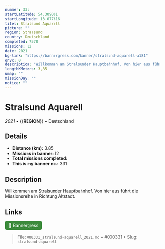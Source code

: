```yaml
---
nummer: 331
startLatitude: 54.309001
startLongitude: 13.077616
titel: Stralsund Aquarell
picture: ""
region: Stralsund
country: Deutschland
completed: 7578
missions: 12
date: 2021
bg-link: "https://bannergress.com/banner/stralsund-aquarell-a181"
onyx: 0
description: "Willkommen am Stralsunder Hauptbahnhof. Von hier aus führt die Missionsreihe in Richtung Altstadt."
lengthKMeters: 3,85
umap: ""
missionDay: ""
notice: ""
---
```

# Stralsund Aquarell

*2021* • {{__REGION__}} • Deutschland





## Details
- **Distance (km):** 3.85
- **Missions in banner:** 12
- **Total missions completed:** 
- **This is my banner no.:** 331



## Description
Willkommen am Stralsunder Hauptbahnhof. Von hier aus führt die Missionsreihe in Richtung Altstadt.



## Links
<a href="https://bannergress.com/banner/stralsund-aquarell-a181" target="_blank" style="display:inline-block;margin-right:8px;padding:6px 12px;background:#3c8b3c;color:#fff;text-decoration:none;border-radius:6px;">🔗 Bannergress</a>



> File: `000331_stralsund-aquarell_2021.md` • #000331 • Slug: `stralsund-aquarell`
